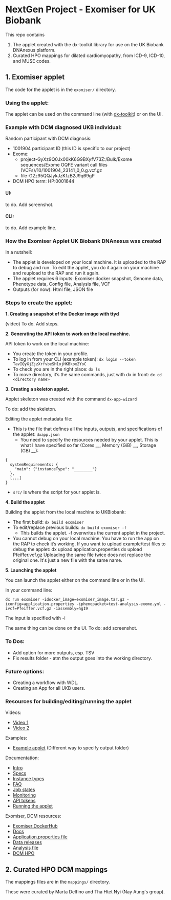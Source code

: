 # NextGen Project - Exomiser for UK Biobank 

This repo contains 
1. The applet created with the dx-toolkit library for use on the UK Biobank DNAnexus platform.
2. Curated HPO mappings for dilated cardiomyopathy, from ICD-9, ICD-10, and MUSE codes.

## 1. Exomiser applet 

The code for the applet is in the `exomiser/` directory.

### Using the applet: 

The applet can be used on the command line (with [dx-toolkit](https://github.com/dnanexus/dx-toolkit)) or on the UI. 

### Example with DCM diagnosed UKB individual: 

Random participant with DCM diagnosis:
- 1001904 participant ID (this ID is specific to our project)
- Exome: 
  - project-GyXz9Q0Jx00kK6G9BXyfV73Z:/Bulk/Exome sequences/Exome OQFE variant call files (VCFs)/10/1001904_23141_0_0.g.vcf.gz
  - file-G2z95QQJykJzKfzB2J9q69gP
- DCM HPO term: HP:0001644

#### UI:

to do. Add screenshot. 

#### CLI:

to do. Add example line.

### How the Exomiser Applet UK Biobank DNAnexus was created

In a nutshell:
- The applet is developed on your local machine. It is uploaded to the RAP to debug and run. To edit the applet, you do it again on your machine and reupload to the RAP and run it again. 
- The applet requires 6 inputs: Exomiser docker snapshot, Genome data, Phenotype data, Config file, Analysis file, VCF 
- Outputs (for now): Html file, JSON file 


### Steps to create the applet: 

**1. Creating a snapshot of the Docker image with ttyd**

(video)
To do. Add steps. 

**2. Generating the API token to work on the local machine.**

API token to work on the local machine: 
- You create the token in your profile. 
- To log in from your CLI (example token): `dx login --token TavIQyXjZjzXrfvbeSH1ojHKBkox2YoC`
- To check you are in the right place: `dx ls`
- To move directory, it’s the same commands, just with dx in front: `dx cd <directory name>`

**3. Creating a skeleton applet.**

Applet skeleton was created with the command `dx-app-wizard`

To do: add the skeleton. 

Editing the applet metadata file:

- This is the file that defines all the inputs, outputs, and specifications of the applet: `dxapp.json`
  - You need to specify the resources needed by your applet. This is what I have specified so far (Cores __, Memory (GiB) __, Storage (GB) __):
```
{
  systemRequirements: {
    "main": {"instanceType": "________"}
  },
  [...]
}
```
- `src/` is where the script for your applet is.


**4. Build the applet** 

Building the applet from the local machine to UKBiobank: 
- The first build: `dx build exomiser`
- To edit/replace previous builds: `dx build exomiser -f`
  - This builds the applet. -f overwrites the current applet in the project. 
- You cannot debug on your local machine. You have to run the app on the RAP to check it’s working. 
If you want to upload example/test files to debug the applet: 
dx upload application.properties
dx upload Pfeiffer.vcf.gz
Uploading the same file twice does not replace the original one. It's just a new file with the same name. 

**5. Launching the applet** 

You can launch the applet either on the command line or in the UI. 

In your command line: 
```
dx run exomiser -idocker_image=exomiser_image.tar.gz -iconfig=application.properties -iphenopacket=test-analysis-exome.yml -ivcf=Pfeiffer.vcf.gz -iassembly=hg19 
```

The input is specified with -i <name of input>

The same thing can be done on the UI. To do: add screenshot.

### To Dos:

- Add option for more outputs, esp. TSV
- Fix results folder - atm the output goes into the working directory.


### Future options: 

- Creating a workflow with WDL.
- Creating an App for all UKB users. 


### Resources for building/editing/running the applet
Videos: 
- [Video 1](https://www.youtube.com/watch?v=aOP_iSZpR6g&ab_channel=DNAnexus)
- [Video 2](https://www.youtube.com/watch?v=LC3JcBYj-Mo&list=PLRkZ0Fz-n3Z6ku1U9V_C2bV5kqafRwrY7&index=1&ab_channel=DNAnexus)
  
Examples: 
- [Example applet](https://github.com/dnanexus/dnanexus-example-applets/blob/master/Tutorials/bash/samtools_count_distr_chr_region_sh/src/code.sh) (Different way to specify output folder)

Documentation: 
- [Intro](https://documentation.dnanexus.com/developer/apps/intro-to-building-apps)
- [Specs](https://documentation.dnanexus.com/developer/api/running-analyses/io-and-run-specifications#run-specification)
- [Instance types](https://documentation.dnanexus.com/developer/api/running-analyses/instance-types)
- [FAQ](https://documentation.dnanexus.com/faqs/developing-apps-and-applets) 
- [Job states](https://documentation.dnanexus.com/user/running-apps-and-workflows/job-lifecycle)
- [Monitoring](https://documentation.dnanexus.com/user/running-apps-and-workflows/monitoring-executions) 
- [API tokens](https://documentation.dnanexus.com/user/login-and-logout)
- [Running the applet](https://documentation.dnanexus.com/user/running-apps-and-workflows/running-apps-and-applets)


Exomiser, DCM resources: 
- [Exomiser DockerHub](https://hub.docker.com/r/exomiser/exomiser-cli)
- [Docs](https://exomiser.readthedocs.io/en/stable/index.html)
- [Application.properties file](https://github.com/exomiser/Exomiser/blob/master/exomiser-cli/src/main/resources/application.properties) 
- [Data releases](https://github.com/exomiser/Exomiser/discussions/categories/data-release)
- [Analysis file](https://github.com/exomiser/Exomiser/blob/master/exomiser-cli/src/main/resources/examples/test-analysis-exome.yml)
- [DCM HPO](https://hpo.jax.org/browse/term/HP:0001644)


## 2. Curated HPO DCM mappings

The mappings files are in the `mappings/` directory. 

These were curated by Marta Delfino and Tha Htet Nyi (Nay Aung's group). 
